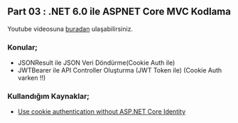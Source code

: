 ## Part 03 : .NET 6.0 ile ASPNET Core MVC Kodlama
Youtube videosuna [buradan](https://youtu.be/HTcaGvmArV4) ulaşabilirsiniz.

### Konular;
- JSONResult ile JSON Veri Döndürme(Cookie Auth ile) 
- JWTBearer ile API Controller Oluşturma (JWT Token ile) (Cookie Auth varken !!)

### Kullandığım Kaynaklar;
- [Use cookie authentication without ASP.NET Core Identity](https://learn.microsoft.com/en-us/aspnet/core/security/authentication/cookie?view=aspnetcore-6.0)
